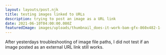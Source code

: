 ```yaml
---
layout: layouts/post.njk
title: testing images linked to URLs
description: trying to post an image as a URL link
date: 2021-06-10T04:00:00.000Z
featuredImage: images/uploads/thumbnail_does-it-work-bam-gfx-860x482-1-.png
---
```

After yesterdays troubleshooting of image file paths, I did not test if an image posted as an external URL link still works.